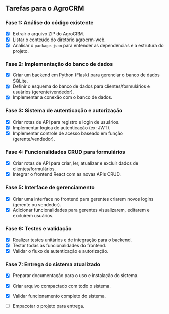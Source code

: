 ## Tarefas para o AgroCRM

### Fase 1: Análise do código existente
- [x] Extrair o arquivo ZIP do AgroCRM.
- [x] Listar o conteúdo do diretório agrocrm-web.
- [x] Analisar o `package.json` para entender as dependências e a estrutura do projeto.

### Fase 2: Implementação do banco de dados
- [x] Criar um backend em Python (Flask) para gerenciar o banco de dados SQLite.
- [x] Definir o esquema do banco de dados para clientes/formulários e usuários (gerente/vendedor).
- [x] Implementar a conexão com o banco de dados.

### Fase 3: Sistema de autenticação e autorização
- [x] Criar rotas de API para registro e login de usuários.
- [x] Implementar lógica de autenticação (ex: JWT).
- [x] Implementar controle de acesso baseado em função (gerente/vendedor).

### Fase 4: Funcionalidades CRUD para formulários
- [x] Criar rotas de API para criar, ler, atualizar e excluir dados de clientes/formulários.
- [x] Integrar o frontend React com as novas APIs CRUD.

### Fase 5: Interface de gerenciamento
- [x] Criar uma interface no frontend para gerentes criarem novos logins (gerente ou vendedor).
- [x] Adicionar funcionalidades para gerentes visualizarem, editarem e excluírem usuários.

### Fase 6: Testes e validação
- [x] Realizar testes unitários e de integração para o backend.
- [x] Testar todas as funcionalidades do frontend.
- [x] Validar o fluxo de autenticação e autorização.

### Fase 7: Entrega do sistema atualizado
- [x] Preparar documentação para o uso e instalação do sistema.
- [x] Criar arquivo compactado com todo o sistema.
- [x] Validar funcionamento completo do sistema.
- [ ] Empacotar o projeto para entrega.

